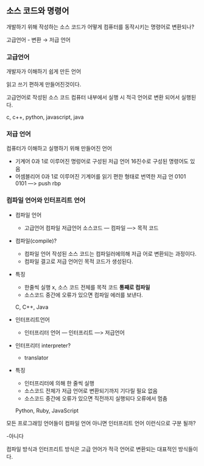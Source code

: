 ## 소스 코드와 명령어


개발하기 위해 작성하는 소스 코드가 어떻게 컴퓨터를 동작시키는 명령어로 변환되나?

고급언어 - 변환 → 저급 언어 

### 고급언어

개발자가 이해하기 쉽게 만든 언어

읽고 쓰기 편하게 만들어진것이다. 

고급언어로 작성된 소스 코드 컴퓨터 내부에서 실행 시 적극 언어로 변환 되어서 실행된다.

c, c++, python, javascript, java

### 저급 언어

컴퓨터가 이해하고 실행하기 위해 만들어진 언어

- 기계어
0과 1로 이루어진 명렁어로 구성된 저급 언어
16진수로 구성된 명령어도 있음
- 어셈블리어
0과 1로 이루어진 기계어를 읽기 편한 형태로 번역한 저급 언
0101 0101 —> push rbp

### 컴파일 언어와 인터프리트 언어

- 컴파일 언어
    - 고급언어        컴파일      저급언어
    소스코드 — 컴파일 —> 목적 코드
- 컴파일(compile)?
    - 컴파일 언어 작성된 소스 코드는 컴파일러에의해 저급 어로 변환되는 과정이다.
    - 컴파일 결고로 저급 언어인 목적 코드가 생성된다.
- 특징
    - 한줄씩 실행 x, 소스 코드 전체를 목적 코드 **통째로 컴파일**
    - 소스코드 중간에 오류가 있으면 컴파일 에러를 보낸다.
    
    C, C++, Java
    

- 인터프리트언어
    - 인터프리터 언어 — 인터프리트 —> 저급언어
- 인터프리터 interpreter?
    - translator
- 특징
    - 인터프리터에 의해 한 줄씩 실행
    - 소스코드 전체가 저급 언어로 변환되기까지 기다릴 필요 없음
    - 소스코드 중간에 오류가 있으면 직전까지 실행되다 오류에서 멈춤
    
    Python, Ruby, JavaScript
    

모든 프로그래밍 언어들이 컴파일 언어 아니면 인터프리트 언어 이런식으로 구분 될까?

-아니다

컴파일 방식과 인터프리트 방식은 고급 언어가 적극 언어로 변환되는 대표적인 방식들이다.
